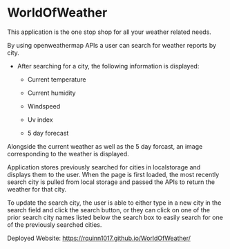 # WorldOfWeather

This application is the one stop shop for all your weather related needs. 

By using openweathermap APIs a user can search for weather reports by city.

* After searching for a city, the following information is displayed:

  *  Current temperature

  *  Current humidity

  *  Windspeed

  *  Uv index

  *  5 day forecast

Alongside the current weather as well as the 5 day forcast, an image corresponding to the weather is displayed.


Application stores previously searched for cities in localstorage and displays them to the user. When the page is first loaded, the most recently search city is pulled from local storage and passed the APIs to return the weather for that city. 

To update the search city, the user is able to either type in a new city in the search field and click the search button, or they can click on one of the prior search city names listed below the search box to easily search for one of the previously searched cities.

Deployed Website: https://rquinn1017.github.io/WorldOfWeather/